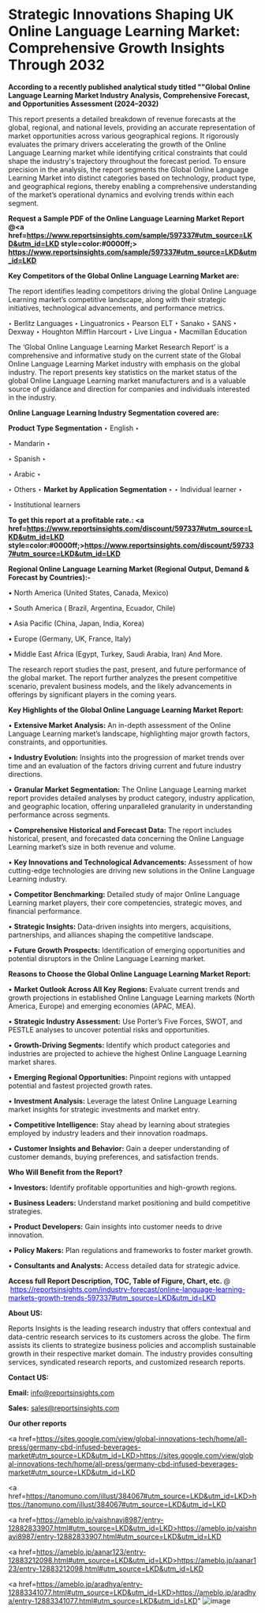 # Strategic Innovations Shaping UK Online Language Learning Market: Comprehensive Growth Insights Through 2032

<strong>According to a recently published analytical study titled ""Global Online Language Learning Market Industry Analysis, Comprehensive Forecast, and Opportunities Assessment (2024–2032)</strong>

This report presents a detailed breakdown of revenue forecasts at the global, regional, and national levels, providing an accurate representation of market opportunities across various geographical regions. It rigorously evaluates the primary drivers accelerating the growth of the Online Language Learning market while identifying critical constraints that could shape the industry's trajectory throughout the forecast period. To ensure precision in the analysis, the report segments the Global Online Language Learning Market into distinct categories based on technology, product type, and geographical regions, thereby enabling a comprehensive understanding of the market’s operational dynamics and evolving trends within each segment.

<strong>Request a Sample PDF of the Online Language Learning Market Report </strong><strong>@<a href=https://www.reportsinsights.com/sample/597337#utm_source=LKD&utm_id=LKD style=color:#0000ff;> https://www.reportsinsights.com/sample/597337#utm_source=LKD&utm_id=LKD</a></strong></font>

<strong>Key Competitors of the Global Online Language Learning Market are:</strong>

The report identifies leading competitors driving the global Online Language Learning market’s competitive landscape, along with their strategic initiatives, technological advancements, and performance metrics.

‣ Berlitz Languages
‣ Linguatronics
‣ Pearson ELT
‣ Sanako
‣ SANS
‣ Dexway
‣ Houghton Mifflin Harcourt
‣ Live Lingua
‣ Macmillan Education

The ‘Global Online Language Learning Market Research Report’ is a comprehensive and informative study on the current state of the Global Online Language Learning Market industry with emphasis on the global industry. The report presents key statistics on the market status of the global Online Language Learning market manufacturers and is a valuable source of guidance and direction for companies and individuals interested in the industry.

<strong>Online Language Learning Industry Segmentation covered are:</strong>

<strong>Product Type Segmentation</strong>
‣
English
‣ 

‣ Mandarin
‣ 

‣ Spanish
‣ 

‣ Arabic
‣ 

‣ Others
‣ 
<strong>Market by Application Segmentation</strong>
‣
‣  Individual learner
‣ 

‣ Institutional learners

<strong>To get this report at a profitable rate.: <a href=https://www.reportsinsights.com/discount/597337#utm_source=LKD&utm_id=LKD style=color:#0000ff;>https://www.reportsinsights.com/discount/597337#utm_source=LKD&utm_id=LKD</a></strong></font>

<strong>Regional Online Language Learning Market (Regional Output, Demand &amp; Forecast by Countries):-</strong>

• North America (United States, Canada, Mexico)

• South America ( Brazil, Argentina, Ecuador, Chile)

• Asia Pacific (China, Japan, India, Korea)

• Europe (Germany, UK, France, Italy)

• Middle East Africa (Egypt, Turkey, Saudi Arabia, Iran) And More.

The research report studies the past, present, and future performance of the global market. The report further analyzes the present competitive scenario, prevalent business models, and the likely advancements in offerings by significant players in the coming years.

<strong>Key Highlights of the Global Online Language Learning Market Report:</strong>

• <strong>Extensive Market Analysis:</strong> An in-depth assessment of the Online Language Learning market’s landscape, highlighting major growth factors, constraints, and opportunities.

• <strong>Industry Evolution:</strong> Insights into the progression of market trends over time and an evaluation of the factors driving current and future industry directions.

• <strong>Granular Market Segmentation:</strong> The Online Language Learning market report provides detailed analyses by product category, industry application, and geographic location, offering unparalleled granularity in understanding performance across segments.

• <strong>Comprehensive Historical and Forecast Data:</strong> The report includes historical, present, and forecasted data concerning the Online Language Learning market’s size in both revenue and volume.

• <strong>Key Innovations and Technological Advancements:</strong> Assessment of how cutting-edge technologies are driving new solutions in the Online Language Learning industry.

• <strong>Competitor Benchmarking:</strong> Detailed study of major Online Language Learning market players, their core competencies, strategic moves, and financial performance.

• <strong>Strategic Insights:</strong> Data-driven insights into mergers, acquisitions, partnerships, and alliances shaping the competitive landscape.

• <strong>Future Growth Prospects:</strong> Identification of emerging opportunities and potential disruptors in the Online Language Learning market.

<strong>Reasons to Choose the Global Online Language Learning Market Report:</strong>

• <strong>Market Outlook Across All Key Regions:</strong> Evaluate current trends and growth projections in established Online Language Learning markets (North America, Europe) and emerging economies (APAC, MEA).

• <strong>Strategic Industry Assessment:</strong> Use Porter’s Five Forces, SWOT, and PESTLE analyses to uncover potential risks and opportunities.

• <strong>Growth-Driving Segments:</strong> Identify which product categories and industries are projected to achieve the highest Online Language Learning market shares.

• <strong>Emerging Regional Opportunities:</strong> Pinpoint regions with untapped potential and fastest projected growth rates.

• <strong>Investment Analysis:</strong> Leverage the latest Online Language Learning market insights for strategic investments and market entry.

• <strong>Competitive Intelligence:</strong> Stay ahead by learning about strategies employed by industry leaders and their innovation roadmaps.

• <strong>Customer Insights and Behavior:</strong> Gain a deeper understanding of customer demands, buying preferences, and satisfaction trends.

<strong>Who Will Benefit from the Report?</strong>

• <strong>Investors:</strong> Identify profitable opportunities and high-growth regions.

• <strong>Business Leaders:</strong> Understand market positioning and build competitive strategies.

• <strong>Product Developers:</strong> Gain insights into customer needs to drive innovation.

• <strong>Policy Makers:</strong> Plan regulations and frameworks to foster market growth.

• <strong>Consultants and Analysts:</strong> Access detailed data for strategic advice.
</ul>
<strong>Access full Report Description, TOC, Table of Figure, Chart, etc. </strong>@  <a href=https://reportsinsights.com/industry-forecast/online-language-learning-markets-growth-trends-597337#utm_source=LKD&utm_id=LKD style=color:#0000ff;>https://reportsinsights.com/industry-forecast/online-language-learning-markets-growth-trends-597337#utm_source=LKD&utm_id=LKD</a></font>

<strong><strong>About US</strong>:</strong>

Reports Insights is the leading research industry that offers contextual and data-centric research services to its customers across the globe. The firm assists its clients to strategize business policies and accomplish sustainable growth in their respective market domain. The industry provides consulting services, syndicated research reports, and customized research reports.

<strong>Contact US:</strong>

<p class=""""><b>Email:</b> <a href=mailto:info@reportsinsights.com>info@reportsinsights.com</a></p>
<p class=""""><b>Sales:</b> <a href=mailto:sales@reportsinsights.com>sales@reportsinsights.com</a></p>

<strong>Our other reports</strong>

<a href=https://sites.google.com/view/global-innovations-tech/home/all-press/germany-cbd-infused-beverages-market#utm_source=LKD&utm_id=LKD>https://sites.google.com/view/global-innovations-tech/home/all-press/germany-cbd-infused-beverages-market#utm_source=LKD&utm_id=LKD</a>

<a href=https://tanomuno.com/illust/384067#utm_source=LKD&utm_id=LKD>https://tanomuno.com/illust/384067#utm_source=LKD&utm_id=LKD</a>

<a href=https://ameblo.jp/vaishnavi8987/entry-12882833907.html#utm_source=LKD&utm_id=LKD>https://ameblo.jp/vaishnavi8987/entry-12882833907.html#utm_source=LKD&utm_id=LKD</a>

<a href=https://ameblo.jp/aanar123/entry-12883212098.html#utm_source=LKD&utm_id=LKD>https://ameblo.jp/aanar123/entry-12883212098.html#utm_source=LKD&utm_id=LKD</a>

<a href=https://ameblo.jp/aradhya/entry-12883341077.html#utm_source=LKD&utm_id=LKD>https://ameblo.jp/aradhya/entry-12883341077.html#utm_source=LKD&utm_id=LKD</a>"
![image](https://github.com/user-attachments/assets/457fd32e-b871-4614-945c-38496ccc3b2e)
